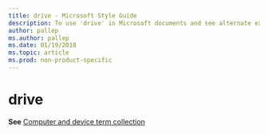 ```yaml
---
title: drive - Microsoft Style Guide
description: To use 'drive' in Microsoft documents and see alternate examples, see 'Computer and device term collection.'
author: pallep
ms.author: pallep
ms.date: 01/19/2018
ms.topic: article
ms.prod: non-product-specific
---
```


# drive

**See** [Computer and device term collection](~/a-z-word-list-term-collections/term-collections/computer-device-terms.md)
